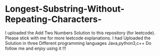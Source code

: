 # Longest-Substring-Without-Repeating-Characters-
I uploaded the Add Two Numbers Solution to this repository (for leetcode). Please stick with me for more leetcode explanations.
I had Uploaded the Solution in three Different programming languages Java,python3,c++
Do follow me and enjoy using it !!!

